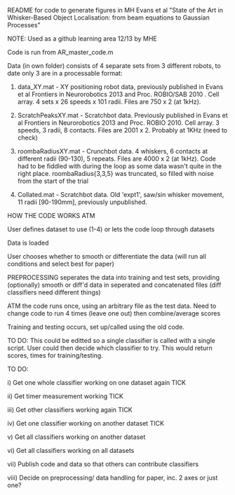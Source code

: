 README for code to generate figures in MH Evans et al "State of the Art in Whisker-Based Object Localisation: from beam equations to Gaussian Processes"

NOTE: Used as a github learning area 12/13 by MHE

Code is run from AR_master_code.m

Data (in own folder) consists of 4 separate sets from 3 different robots, to date only 3 are in a processable format:

1. data_XY.mat - XY positioning robot data, previously published in Evans et al Frontiers in Neurorobotics 2013 and Proc. ROBIO/SAB 2010 . Cell array. 4 sets x 26 speeds x 101 radii. Files are 750 x 2 (at 1kHz).

2. ScratchPeaksXY.mat - Scratchbot data. Previously published in Evans et al Frontiers in Neurorobotics 2013 and Proc. ROBIO 2010.  Cell array. 3 speeds, 3 radii, 8 contacts. Files are 2001 x 2. Probably at 1KHz (need to check)

3. roombaRadiusXY.mat - Crunchbot data.   4 whiskers, 6 contacts at different radii (90-130), 5 repeats. Files are 4000 x 2 (at 1kHz). Code had to be fiddled with during the loop as some data wasn't quite in the right place. roombaRadius{3,3,5} was truncated, so filled with noise from the start of the trial

4. Collated.mat - Scratchbot data. Old 'expt1', saw/sin whisker movement, 11 radii [90-190mm], previously unpublished.


HOW THE CODE WORKS ATM

User defines dataset to use (1-4) or lets the code loop through datasets

Data is loaded

User chooses whether to smooth or differentiate the data (will run all conditions and select best for paper)

PREPROCESSING seperates the data into training and test sets, providing (optionally) smooth or diff'd data in seperated and concatenated files (diff classifiers need different things)

ATM the code runs once, using an arbitrary file as the test data. Need to change code to run 4 times (leave one out) then combine/average scores

Training and testing occurs, set up/called using the old code. 

TO DO: This could be editted so a single classifier is called with a single script. User could then decide which classifier to try. This would return scores, times for training/testing.
    


TO DO: 

i) Get one whole classifier working on one dataset again TICK

ii) Get timer measurement working TICK

iii) Get other classifiers working again TICK

iv) Get one classifier working on another dataset TICK

v) Get all classifiers working on another dataset

vi) Get all classifiers working on all datasets

vii) Publish code and data so that others can contribute classifiers

viii) Decide on preprocessing/ data handling for paper, inc. 2 axes or just one?
